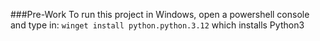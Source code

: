 ###Pre-Work
To run this project in Windows, open a powershell console and type in:
`winget install python.python.3.12` which installs Python3